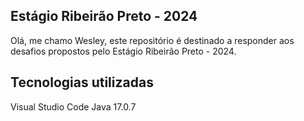 ## Estágio Ribeirão Preto - 2024

Olá, me chamo Wesley, este repositório é destinado a responder aos desafios propostos pelo Estágio Ribeirão Preto - 2024.


## Tecnologias utilizadas

Visual Studio Code
Java 17.0.7

